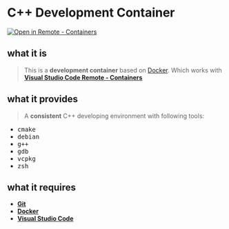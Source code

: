 # **C++ Development Container**

[![Open in Remote - Containers](https://img.shields.io/static/v1?label=Remote%20-%20Containers&message=Open&color=blue&logo=visualstudiocode)](https://vscode.dev/redirect?url=vscode://ms-vscode-remote.remote-containers/cloneInVolume?url=https://github.com/microsoft/vscode-remote-try-cpp)

## what it is
> This is a **development container** based on [Docker](https://www.docker.com). Which works with **[Visual Studio Code Remote - Containers](https://code.visualstudio.com/docs/remote/containers)**

## what it provides
> A **consistent** C++ developing environment with following tools:

+ <kbd>cmake</kbd>
+ <kbd>debian</kbd>
+ <kbd>g++</kbd>
+ <kbd>gdb</kbd>
+ <kbd>vcpkg</kbd>
+ <kbd>zsh</kbd>

## what it requires
+ **[Git](https://git-scm.com)**
+ **[Docker](https://www.docker.com)**
+ **[Visual Studio Code](https://code.visualstudio.com)**

